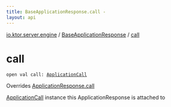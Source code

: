 ```yaml
---
title: BaseApplicationResponse.call - 
layout: api
---
```


<div class='api-docs-breadcrumbs'><a href="../index.html">io.ktor.server.engine</a> / <a href="index.html">BaseApplicationResponse</a> / <a href="./call.html">call</a></div>

# call

<div class="signature"><code><span class="keyword">open</span> <span class="keyword">val </span><span class="identifier">call</span><span class="symbol">: </span><a href="../../io.ktor.application/-application-call/index.html"><span class="identifier">ApplicationCall</span></a></code></div>

Overrides <a href="../../io.ktor.response/-application-response/call.html">ApplicationResponse.call</a>

<a href="../../io.ktor.application/-application-call/index.html">ApplicationCall</a> instance this ApplicationResponse is attached to

